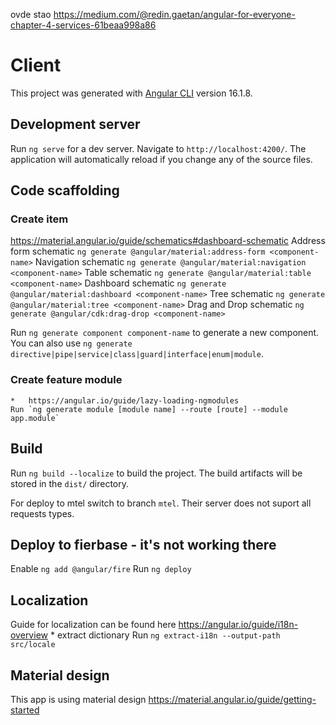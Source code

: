  ovde stao https://medium.com/@redin.gaetan/angular-for-everyone-chapter-4-services-61beaa998a86
# Client

This project was generated with [Angular CLI](https://github.com/angular/angular-cli) version 16.1.8.

## Development server

Run `ng serve` for a dev server. Navigate to `http://localhost:4200/`. The application will automatically reload if you change any of the source files.

## Code scaffolding

### Create item

https://material.angular.io/guide/schematics#dashboard-schematic
Address form schematic  `ng generate @angular/material:address-form <component-name>`
Navigation schematic    `ng generate @angular/material:navigation <component-name>`
Table schematic    `ng generate @angular/material:table <component-name>`
Dashboard schematic    `ng generate @angular/material:dashboard <component-name>`
Tree schematic    `ng generate @angular/material:tree <component-name>`
Drag and Drop schematic    `ng generate @angular/cdk:drag-drop <component-name>`

Run `ng generate component component-name` to generate a new component. You can also use `ng generate directive|pipe|service|class|guard|interface|enum|module`.

### Create feature module
    *   https://angular.io/guide/lazy-loading-ngmodules
    Run `ng generate module [module name] --route [route] --module app.module`

## Build

Run `ng build --localize` to build the project. The build artifacts will be stored in the `dist/` directory.

For deploy to mtel switch to branch `mtel`. Their server does not suport all requests types.

## Deploy to fierbase - it's not working there
Enable `ng add @angular/fire`
Run    `ng deploy`

## Localization

Guide for localization can be found here https://angular.io/guide/i18n-overview
    * extract dictionary 
    Run `ng extract-i18n --output-path src/locale`

## Material design 

This app is using material design https://material.angular.io/guide/getting-started
